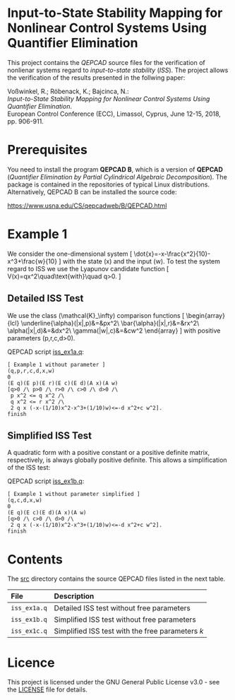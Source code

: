 Input-to-State Stability Mapping for Nonlinear Control Systems Using Quantifier Elimination
===========================================================================================

This project contains the *QEPCAD* source files for the verification of nonlienar systems regard to *input-to-state stability* (*ISS*). The project allows the verification of the results presented in the follwing paper:

Voßwinkel, R.; Röbenack, K.; Bajcinca, N.:  
*Input-to-State Stability Mapping for Nonlinear Control Systems Using Quantifier Elimination*.  
European Control Conference (ECC), Limassol, Cyprus, June 12-15, 2018, pp. 906-911.

# Prerequisites

You need to install the program **QEPCAD B**, which is a version of **QEPCAD** (*Quantifier Elimination by Partial Cylindrical Algebraic Decomposition*). The package is contained in the repositories of typical Linux distributions. Alternatively, QEPCAD B can be installed the source code:

https://www.usna.edu/CS/qepcadweb/B/QEPCAD.html

# Example 1

We consider the one-dimensional system
\[
 \dot{x}=-x-\frac{x^2}{10}-x^3+\frac{w}{10}
\]
with the state \(x\) and the input \(w\). To test the system regard to ISS we use the Lyapunov candidate function
\[
 V(x)=qx^2\quad\text{with}\quad q>0.
\]

## Detailed ISS Test 

We use the class \(\mathcal{K}_\infty\) comparison functions
\[
\begin{array}{lcl}
\underline{\alpha}(|x|,p)&=&px^2\\
\bar{\alpha}(|x|,r)&=&rx^2\\
\alpha(|x|,d)&=&dx^2\\
\gamma(|w|,c)&=&cw^2
\end{array}
\]
with positive parameters \(p,r,c,d>0\). 

QEPCAD script [iss_ex1a.q](src/iss_ex1a.q):

```qepcad
[ Example 1 without parameter ]
(q,p,r,c,d,x,w)
0
(E q)(E p)(E r)(E c)(E d)(A x)(A w)
[q>0 /\ p>0 /\ r>0 /\ c>0 /\ d>0 /\ 
 p x^2 <= q x^2 /\
 q x^2 <= r x^2 /\
 2 q x (-x-(1/10)x^2-x^3+(1/10)w)<=-d x^2+c w^2].
finish
```

## Simplified ISS Test

A quadratic form with a positive constant or a positive definite matrix, respectively, is always globally positive definite. This allows a simplification of the ISS test:

QEPCAD script [iss_ex1b.q](src/iss_ex1b.q):

```qepcad
[ Example 1 without parameter simplified ]
(q,c,d,x,w)
0
(E q)(E c)(E d)(A x)(A w)
[q>0 /\ c>0 /\ d>0 /\ 
 2 q x (-x-(1/10)x^2-x^3+(1/10)w)<=-d x^2+c w^2].
finish
```

# Contents

The [src](src) directory contains the source QEPCAD files listed in the next table.

File | Description
:--- | :---
`iss_ex1a.q` | Detailed ISS test without free parameters
`iss_ex1b.q` | Simplified ISS test without free parameters
`iss_ex1c.q` | Simplified ISS test with the free parameters *k*

# Licence

This project is licensed under the GNU General Public License v3.0 - see the [LICENSE](LICENSE) file for details.
